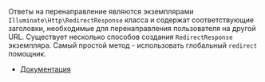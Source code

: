 Ответы на перенаправление являются экземплярами `Illuminate\Http\RedirectResponse` класса и содержат соответствующие 
заголовки, необходимые для перенаправления пользователя на другой URL. 
Существует несколько способов создания `RedirectResponse` экземпляра. 
Самый простой метод - использовать глобальный `redirect` помощник.

[//]: # "materials"

- [Документация](https://laravel.com/docs/10.x/responses#redirects)

[//]: # "/materials"
